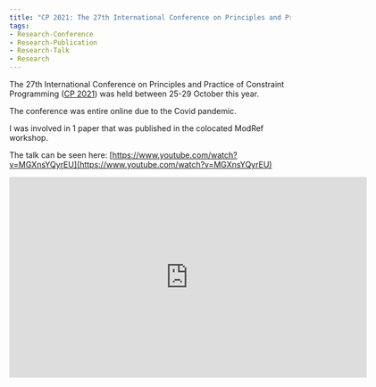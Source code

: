 ```yaml
---
title: "CP 2021: The 27th International Conference on Principles and Practice of Constraint Programming"
tags:
- Research-Conference
- Research-Publication
- Research-Talk
- Research
---
```



The 27th International Conference on Principles and Practice of Constraint Programming ([CP 2021](https://cp2021.a4cp.org)) was held between 25-29 October this year.

The conference was entire online due to the Covid pandemic.

I was involved in 1 paper that was published in the colocated ModRef workshop.

The talk can be seen here: [https://www.youtube.com/watch?v=MGXnsYQyrEU](https://www.youtube.com/watch?v=MGXnsYQyrEU)

<iframe width="640" height="360" src="https://www.youtube.com/embed/MGXnsYQyrEU" title="YouTube video player" frameborder="0" allow="accelerometer; autoplay; clipboard-write; encrypted-media; gyroscope; picture-in-picture" allowfullscreen></iframe>
